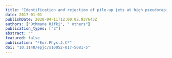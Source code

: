 ```yaml
---
title: "Identification and rejection of pile-up jets at high pseudorapidity with the ATLAS detector"
date: 2017-01-01
publishDate: 2020-04-11T12:00:02.937643Z
authors: ["Othmane Rifki", " others"]
publication_types: ["2"]
abstract: ""
featured: false
publication: "*Eur.Phys.J.C*"
doi: "10.1140/epjc/s10052-017-5081-5"
---
```


